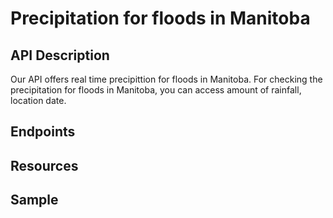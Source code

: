 # Precipitation for floods in Manitoba

## API Description  
Our API offers real time precipittion for floods in Manitoba. For checking the precipitation for floods in Manitoba, you can access amount of rainfall, location date.

## Endpoints

## Resources

## Sample
